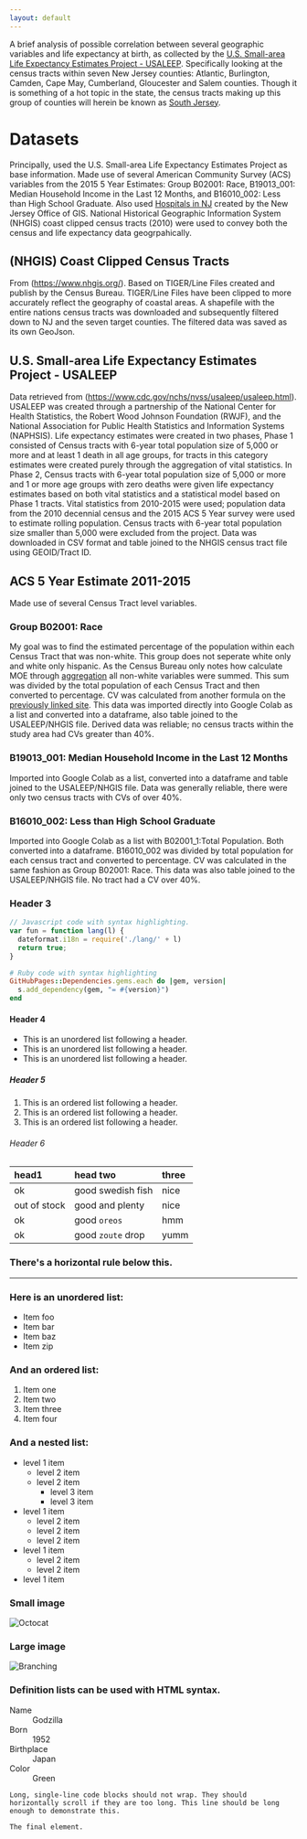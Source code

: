 ```yaml
---
layout: default
---
```


A brief analysis of possible correlation between several geographic variables and life expectancy at birth, as collected by the [U.S. Small-area Life Expectancy Estimates Project - USALEEP](https://www.cdc.gov/nchs/nvss/usaleep/usaleep.html). Specifically looking at the census tracts within seven New Jersey counties: Atlantic, Burlington, Camden, Cape May, Cumberland, Gloucester and Salem counties. Though it is something of a hot topic in the state, the census tracts making up this group of counties will herein be known as [South Jersey](https://www.state.nj.us/transportation/about/directory/southregion.shtm).   


# Datasets

Principally, used the U.S. Small-area Life Expectancy Estimates Project as base information. Made use of several American Community Survey (ACS) variables from the 2015 5 Year Estimates: Group B02001: Race, B19013_001: Median Household Income in the Last 12 Months, and B16010_002: Less than High School Graduate. Also used [Hospitals in NJ](https://njogis-newjersey.opendata.arcgis.com/datasets/newjersey::hospitals-in-nj/about) created by the New Jersey Office of GIS. National Historical Geographic Information System (NHGIS) coast clipped census tracts (2010) were used to convey both the census and life expectancy data geogrpahically.   

## (NHGIS) Coast Clipped Census Tracts
From (https://www.nhgis.org/). Based on TIGER/Line Files created and publish by the Census Bureau. TIGER/Line Files have been clipped to more accurately reflect the geography of coastal areas. A shapefile with the entire nations census tracts was downloaded and subsequently filtered down to NJ and the seven target counties. The filtered data was saved as its own GeoJson.    

## U.S. Small-area Life Expectancy Estimates Project - USALEEP
Data retrieved from (https://www.cdc.gov/nchs/nvss/usaleep/usaleep.html). USALEEP was created through a partnership of the National Center for Health Statistics, the Robert Wood Johnson Foundation (RWJF), and the National Association for Public Health Statistics and Information Systems (NAPHSIS). Life expectancy estimates were created in two phases, Phase 1 consisted of Census tracts with 6-year total population size of 5,000 or more and at least 1 death in all age groups, for tracts in this category estimates were created purely through the aggregation of vital statistics. In Phase 2, Census tracts with 6-year total population size of 5,000 or more and 1 or more age groups with zero deaths were given life expectancy estimates based on both vital statistics and a statistical model based on Phase 1 tracts. Vital statistics from 2010-2015 were used; population data from the 2010 decennial census and the 2015 ACS 5 Year survey were used to estimate rolling population. Census tracts with 6-year total population size smaller than 5,000 were excluded from the project. Data was downloaded in CSV format and table joined to the NHGIS census tract file using GEOID/Tract ID.    

## ACS 5 Year Estimate 2011-2015
Made use of several Census Tract level variables.

### Group B02001: Race
My goal was to find the estimated percentage of the population within each Census Tract that was non-white. This group does not seperate white only and white only hispanic. As the Census Bureau only notes how calculate MOE through [aggregation](https://www.census.gov/content/dam/Census/library/publications/2018/acs/acs_general_handbook_2018_ch08.pdf) all non-white variables were summed. This sum was divided by the total population of each Census Tract and then converted to percentage. CV was calculated from another formula on the [previously linked site](https://www.census.gov/content/dam/Census/library/publications/2018/acs/acs_general_handbook_2018_ch08.pdf). This data was imported directly into Google Colab as a list and converted into a dataframe, also table joined to the USALEEP/NHGIS file. Derived data was reliable; no census tracts within the study area had CVs greater than 40%.     

### B19013_001: Median Household Income in the Last 12 Months 
Imported into Google Colab as a list, converted into a dataframe and table joined to the USALEEP/NHGIS file. Data was generally reliable, there were only two census tracts with CVs of over 40%.

### B16010_002: Less than High School Graduate
Imported into Google Colab as a list with B02001_1:Total Population. Both converted into a dataframe. B16010_002 was divided by total population for each census tract and converted to percentage. CV was calculated in the same fashion as Group B02001: Race. This data was also table joined to the USALEEP/NHGIS file. No tract had a CV over 40%.    

### Header 3

```js
// Javascript code with syntax highlighting.
var fun = function lang(l) {
  dateformat.i18n = require('./lang/' + l)
  return true;
}
```

```ruby
# Ruby code with syntax highlighting
GitHubPages::Dependencies.gems.each do |gem, version|
  s.add_dependency(gem, "= #{version}")
end
```

#### Header 4

*   This is an unordered list following a header.
*   This is an unordered list following a header.
*   This is an unordered list following a header.

##### Header 5

1.  This is an ordered list following a header.
2.  This is an ordered list following a header.
3.  This is an ordered list following a header.

###### Header 6

| head1        | head two          | three |
|:-------------|:------------------|:------|
| ok           | good swedish fish | nice  |
| out of stock | good and plenty   | nice  |
| ok           | good `oreos`      | hmm   |
| ok           | good `zoute` drop | yumm  |

### There's a horizontal rule below this.

* * *

### Here is an unordered list:

*   Item foo
*   Item bar
*   Item baz
*   Item zip

### And an ordered list:

1.  Item one
1.  Item two
1.  Item three
1.  Item four

### And a nested list:

- level 1 item
  - level 2 item
  - level 2 item
    - level 3 item
    - level 3 item
- level 1 item
  - level 2 item
  - level 2 item
  - level 2 item
- level 1 item
  - level 2 item
  - level 2 item
- level 1 item

### Small image

![Octocat](https://github.githubassets.com/images/icons/emoji/octocat.png)

### Large image

![Branching](https://guides.github.com/activities/hello-world/branching.png)


### Definition lists can be used with HTML syntax.

<dl>
<dt>Name</dt>
<dd>Godzilla</dd>
<dt>Born</dt>
<dd>1952</dd>
<dt>Birthplace</dt>
<dd>Japan</dd>
<dt>Color</dt>
<dd>Green</dd>
</dl>

```
Long, single-line code blocks should not wrap. They should horizontally scroll if they are too long. This line should be long enough to demonstrate this.
```

```
The final element.
```
